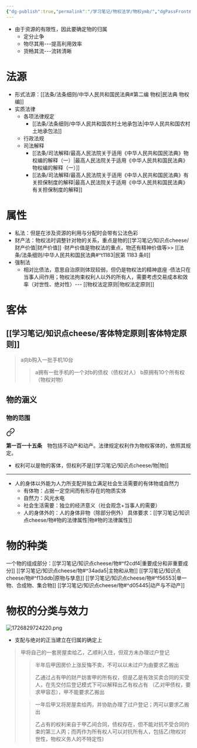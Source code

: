 ```yaml
---
{"dg-publish":true,"permalink":"/学习笔记/物权法学/物权ymb/","dgPassFrontmatter":true,"created":"2024-09-20T15:35:41.236+08:00","updated":"2024-09-20T19:07:06.149+08:00"}
---
```


- 由于资源的有限性，因此要确定物的归属
	- 定分止争
	- 物尽其用---提高利用效率
	- 货畅其流---流转清晰

# 法源
- 形式法源：[[法条/法条细则/中华人民共和国民法典#第二编 物权\|民法典 物权编]]
- 实质法律
	- 各项法律规定
		- [[法条/法条细则/中华人民共和国农村土地承包法\|中华人民共和国农村土地承包法]]
	- 行政法规
	- 司法解释
		- [[法条/司法解释/最高人民法院关于适用《中华人民共和国民法典》物权编的解释（一）\|最高人民法院关于适用《中华人民共和国民法典》物权编的解释（一）]]
		- [[法条/司法解释/最高人民法院关于适用《中华人民共和国民法典》有关担保制度的解释\|最高人民法院关于适用《中华人民共和国民法典》有关担保制度的解释]]
# 属性
- 私法：但是在涉及资源的利用与分配时会带有公法色彩
- 财产法：物权法时调整针对物的关系，重点是物的[[学习笔记/知识点cheese/财产价值\|财产价值]]
·财产价值是物权法的重点，物还有精神价值等>> [[法条/法条细则/中华人民共和国民法典#^t1183\|民第 1183 条Ⅱ]]
- 强制法
	- 相对比债法，意思自治原则体现较弱，但仍是物权法的精神底座
	·债法只在当事人间作用；物权法拘束权利人以外的所有人，需要考虑交易成本和效率（对世性、绝对性）--- [[物权法定原则\|物权法定原则]]
# 客体
## [[学习笔记/知识点cheese/客体特定原则\|客体特定原则]]
>a向b购入一批手机10台
>>a拥有一批手机的一个对b的债权（债权对人）
>>b原拥有10个所有权（物权对物）

## 物的涵义
### 物的范围

<div class="transclusion internal-embed is-loaded"><a class="markdown-embed-link" href="////#t0115" aria-label="Open link"><svg xmlns="http://www.w3.org/2000/svg" width="24" height="24" viewBox="0 0 24 24" fill="none" stroke="currentColor" stroke-width="2" stroke-linecap="round" stroke-linejoin="round" class="svg-icon lucide-link"><path d="M10 13a5 5 0 0 0 7.54.54l3-3a5 5 0 0 0-7.07-7.07l-1.72 1.71"></path><path d="M14 11a5 5 0 0 0-7.54-.54l-3 3a5 5 0 0 0 7.07 7.07l1.71-1.71"></path></svg></a><div class="markdown-embed">



**第一百一十五条**　物包括不动产和动产。法律规定权利作为物权客体的，依照其规定。 

</div></div>

- 权利可以是物的客体，但权利不是[[学习笔记/知识点cheese/物\|物]]
---

- 人的身体以外能为人力所支配并独立满足社会生活需要的有体物或自然力
	- 有体物：占据一定空间而有形存在的物质实体
	- 自然力：风光水电
	- 社会生活需要：独立的经济意义（社会观念+当事人的需要）
	- 人的身体外的：人的身体非物（除部分例外）
具体要求：[[学习笔记/知识点cheese/物#物的法律属性\|物#物的法律属性]]

# 物的种类
一个物的组成部分：[[学习笔记/知识点cheese/物#^f2cdf4\|重要成分和非重要成分]]
[[学习笔记/知识点cheese/物#^34ada5\|主物和从物]]
[[学习笔记/知识点cheese/物#^f13ddb\|原物与孳息]]
[[学习笔记/知识点cheese/物#^f56553\|单一物、合成物、集合物]]
[[学习笔记/知识点cheese/物#^d05445\|动产与不动产]]
# 物权的分类与效力
![1726829724220.png](/img/user/%E8%BF%90%E8%A1%8C%E6%9D%82/%E9%99%84%E4%BB%B6/1726829724220.png)
- 支配与绝对的正当建立在归属的确定上
>甲将自己的一套房屋卖给乙，乙顺利入住，但双方未办理过户登记
>>半年后甲因房价上涨反悔不卖，不可以以未过户为由要求乙搬出
>>
>>乙通过占有甲的财产妨害甲的所有权，但是乙是有效买卖合同的买受人，在先交付后登记模式下可以解释出乙有权占有 （乙对甲债权，要求甲容忍），甲不能要求乙搬出
>
>>一年后甲又将房屋卖给丙，并协助办理了过户登记；丙可以要求乙搬出
>>
>>乙占有的权利来自于甲乙间合同，债权存在，但不能对抗不受合同约束的第三人丙；而丙作为所有权人可以对抗所有人，包括乙(物权对世性，物权义务人的不特定性)